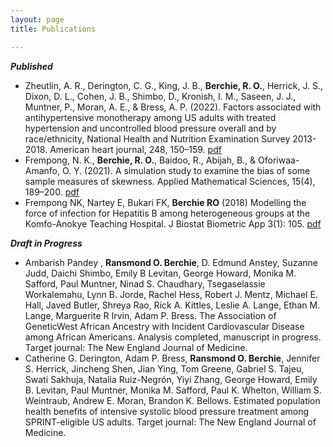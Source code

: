 ```yaml
---
layout: page
title: Publications

---
```

***Published***

- Zheutlin, A. R., Derington, C. G., King, J. B., **Berchie, R. O.**, Herrick, J. S., Dixon, D. L., Cohen, J. B., Shimbo, D., Kronish, I. M., Saseen, J. J., Muntner, P., Moran, A. E., & Bress, A. P. (2022). Factors associated with antihypertensive monotherapy among US adults with treated hypertension and uncontrolled blood pressure overall and by race/ethnicity, National Health and Nutrition Examination Survey 2013-2018. American heart journal, 248, 150–159. [pdf](https://doi.org/10.1016/j.ahj.2021.10.184)
- Frempong, N. K., **Berchie, R. O.**, Baidoo, R., Abijah, B., & Oforiwaa-Amanfo, O. Y. (2021). A simulation study to examine the bias of some sample measures of skewness. Applied Mathematical Sciences, 15(4), 189–200. [pdf](https://doi.org/10.12988/ams.2021.914276)
- Frempong NK, Nartey E, Bukari FK, **Berchie RO** (2018) Modelling the force of infection for Hepatitis B among heterogeneous groups at the Komfo-Anokye Teaching Hospital. J Biostat Biometric App 3(1): 105. [pdf](http://www.annexpublishers.com/articles/JBIA/3105-Modelling-the-Force-of-Infection-for-Hepatitis-B-among-Heterogeneous-Groups-at-the-Komfo-Anokye-Teaching-Hospital.pdf)


***Draft in Progress***
- Ambarish Pandey , **Ransmond O. Berchie**, D. Edmund Anstey, Suzanne Judd, Daichi Shimbo, Emily B Levitan, George Howard, Monika M. Safford, Paul Muntner, Ninad S. Chaudhary, Tsegaselassie Workalemahu, Lynn B. Jorde, Rachel Hess, Robert J. Mentz, Michael E. Hall, Javed Butler, Shreya Rao, Rick A. Kittles, Leslie A. Lange, Ethan M. Lange, Marguerite R Irvin, Adam P. Bress. The Association of GeneticWest African Ancestry with Incident Cardiovascular Disease among African Americans. Analysis completed, manuscript in progress. Target journal: The New England Journal of Medicine.
- Catherine G. Derington, Adam P. Bress, **Ransmond O. Berchie**,  Jennifer S. Herrick, Jincheng Shen, Jian Ying, Tom Greene, Gabriel S. Tajeu, Swati Sakhuja, Natalia Ruiz-Negrón, Yiyi Zhang, George Howard, Emily B. Levitan, Paul Muntner, Monika M. Safford, Paul K. Whelton, William S. Weintraub, Andrew E. Moran, Brandon K. Bellows. Estimated population health benefits of intensive systolic blood pressure treatment among SPRINT-eligible US adults. Target journal: The New England Journal of Medicine.
